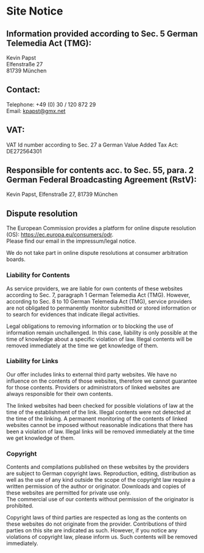 <h1>Site Notice</h1>
<h2>Information provided according to Sec. 5 German Telemedia Act (TMG):</h2>
<p>Kevin Papst<br />
Elfenstraße 27<br />
81739 München</p>
<h2>Contact:</h2>
<p>Telephone: +49 (0) 30 / 120 872 29<br />
Email: <a href="mailto:kpapst@gmx.net">kpapst@gmx.net</a></p>
<h2>VAT:</h2>
<p>VAT Id number according to Sec. 27 a German Value Added Tax Act:<br />
DE272564301</p>
<h2>Responsible for contents acc. to Sec. 55, para. 2 German Federal Broadcasting Agreement (RstV):</h2>
<p>Kevin Papst, Elfenstraße 27, 81739 München</p>
<h2>Dispute resolution</h2>
<p>The European Commission provides a platform for online dispute resolution (OS): <a href="https://ec.europa.eu/consumers/odr" target="_blank">https://ec.europa.eu/consumers/odr</a>.<br /> Please find our email in the impressum/legal notice.</p>
<p>We do not take part in online dispute resolutions at consumer arbitration boards.</p>
<h3>Liability for Contents</h3> <p>As service providers, we are liable for own contents of these websites according to Sec. 7, paragraph 1 German Telemedia Act (TMG). However, according to Sec. 8 to 10 German Telemedia Act (TMG), service providers are not obligated to permanently monitor submitted or stored information or to search for evidences that indicate illegal activities.</p> <p>Legal obligations to removing information or to blocking the use of information remain unchallenged. In this case, liability is only possible at the time of knowledge about a specific violation of law. Illegal contents will be removed immediately at the time we get knowledge of them.</p> <h3>Liability for Links</h3> <p>Our offer includes links to external third party websites. We have no influence on the contents of those websites, therefore we cannot guarantee for those contents. Providers or administrators of linked websites are always responsible for their own contents.</p> <p>The linked websites had been checked for possible violations of law at the time of the establishment of the link. Illegal contents were not detected at the time of the linking. A permanent monitoring of the contents of linked websites cannot be imposed without reasonable indications that there has been a violation of law. Illegal links will be removed immediately at the time we get knowledge of them.</p> <h3>Copyright</h3> <p>Contents and compilations published on these websites by the providers are subject to German copyright laws. Reproduction, editing, distribution as well as the use of any kind outside the scope of the copyright law require a written permission of the author or originator. Downloads and copies of these websites are permitted for private use only.<br /> The commercial use of our contents without permission of the originator is prohibited.</p> <p>Copyright laws of third parties are respected as long as the contents on these websites do not originate from the provider. Contributions of third parties on this site are indicated as such. However, if you notice any violations of copyright law, please inform us. Such contents will be removed immediately.</p><p> </p>
